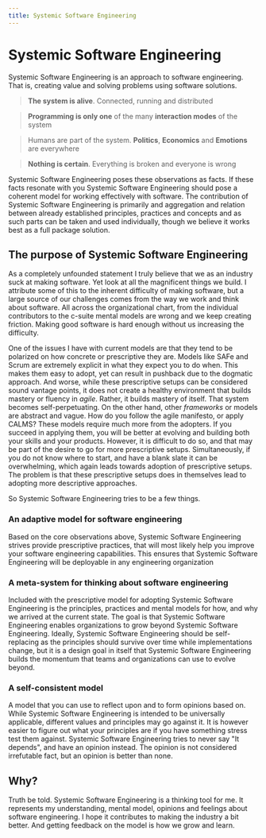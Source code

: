 ```yaml
---
title: Systemic Software Engineering
---
```

# Systemic Software Engineering

Systemic Software Engineering is an approach to software engineering. That is, creating value and solving problems using software solutions. 

> **The system is alive**. Connected, running and distributed

> **Programming is only one** of the many **interaction modes** of the system

> Humans are part of the system. **Politics**, **Economics** and **Emotions** are everywhere

> **Nothing is certain**. Everything is broken and everyone is wrong

Systemic Software Engineering poses these observations as facts. If these facts resonate with you Systemic Software Engineering should pose a coherent model for working effectively with software. The contribution of Systemic Software Engineering is primarily and aggregation and relation between already established principles, practices and concepts and as such parts can be taken and used individually, though we believe it works best as a full package solution.

## The purpose of Systemic Software Engineering

As a completely unfounded statement I truly believe that we as an industry suck at making software. Yet look at all the magnificent things we build. I attribute some of this to the inherent difficulty of making software, but a large source of our challenges comes from the way we work and think about software. All across the organizational chart, from the individual contributors to the c-suite mental models are wrong and we keep creating friction. Making good software is hard enough without us increasing the difficulty.

One of the issues I have with current models are that they tend to be polarized on how concrete or prescriptive they are. Models like SAFe and Scrum are extremely explicit in what they expect you to do when. This makes them easy to adopt, yet can result in pushback due to the dogmatic approach. And worse, while these prescriptive setups can be considered sound vantage points, it does not create a healthy environment that builds mastery or fluency in _agile_. Rather, it builds mastery of itself. That system becomes self-perpetuating. On the other hand, other _frameworks_ or models are abstract and vague. How do you follow the agile manifesto, or apply CALMS? These models require much more from the adopters. If you succeed in applying them, you will be better at evolving and building both your skills and your products. However, it is difficult to do so, and that may be part of the desire to go for more prescriptive setups. Simultaneously, if you do not know where to start, and have a blank slate it can be overwhelming, which again leads towards adoption of prescriptive setups. The problem is that these prescriptive setups does in themselves lead to adopting more descriptive approaches. 

So Systemic Software Engineering tries to be a few things.

### An adaptive model for software engineering

Based on the core observations above, Systemic Software Engineering strives provide prescriptive practices, that will most likely help you improve your software engineering capabilities. This ensures that Systemic Software Engineering will be deployable in any engineering organization

### A meta-system for thinking about software engineering

Included with the prescriptive model for adopting Systemic Software Engineering is the principles, practices and mental models for how, and why we arrived at the current state. The goal is that Systemic Software Engineering enables organizations to grow beyond Systemic Software Engineering. Ideally, Systemic Software Engineering should be self-replacing as the principles should survive over time while implementations change, but it is a design goal in itself that Systemic Software Engineering builds the momentum that teams and organizations can use to evolve beyond. 
### A self-consistent model

A model that you can use to reflect upon and to form opinions based on. While Systemic Software Engineering is intended to be universally applicable, different values and principles may go against it. It is however easier to figure out what your principles are if you have something stress test them against. Systemic Software Engineering tries to never say "It depends", and have an opinion instead. The opinion is not considered irrefutable fact, but an opinion is better than none.

## Why?

Truth be told. Systemic Software Engineering is a thinking tool for me. It represents my understanding, mental model, opinions and feelings about software engineering. I hope it contributes to making the industry a bit better. And getting feedback on the model is how we grow and learn.

